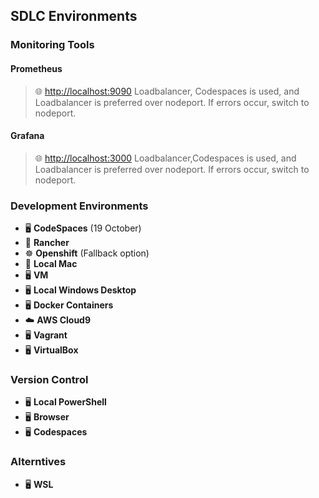 
## SDLC Environments

### Monitoring Tools

#### Prometheus
> 🌐 [http://localhost:9090](http://localhost:9090)
> Loadbalancer, Codespaces is used, and Loadbalancer is preferred over nodeport. If errors occur, switch to nodeport.

#### Grafana
> 🌐 [http://localhost:3000](http://localhost:3000)
> Loadbalancer,Codespaces is used, and Loadbalancer is preferred over nodeport. If errors occur, switch to nodeport.

### Development Environments
- 🖥️ **CodeSpaces** (19 October)
- 🚜 **Rancher**
- ☸️ **Openshift** (Fallback option)
- 🍏 **Local Mac**
- 🖥️ **VM**
- 🖥️ **Local Windows Desktop**
- 🖥️ **Docker Containers**
- ☁️ **AWS Cloud9**
- 🖥️ **Vagrant**
- 🖥️ **VirtualBox**

### Version Control
- 🖥️ **Local PowerShell**
- 🖥️ **Browser**
- 🖥️ **Codespaces**


### Alterntives
- 🖥️ **WSL**